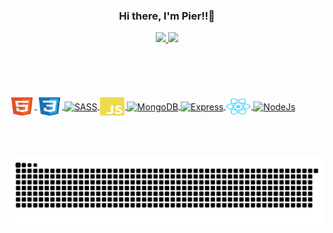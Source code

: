 <div align="center">
  <h3>Hi there, I'm Pier!!👋 </h3>
</div>

<!--
**Pierluigi10/Pierluigi10** is a ✨ _special_ ✨ repository because its `README.md` (this file) appears on your GitHub profile.

Here are some ideas to get you started:
- 🔭 I’m currently working on learning how to code. I want be a great web developer!
- 🌱 I’m currently learning MongoDB
- 👯 I’m looking to collaborate on 
- 💬 Ask me about ...
  - 📫 How to reach me: 
- ⚡ Fun fact:
 -->
 
 <div align="center">
  <a href="https://github.com/Pierluigi10">
  <img height="180em" src="https://github-readme-stats.vercel.app/api?username=Pierluigi10&show_icons=true&theme=cobalt&include_all_commits=true&count_private=true"/>
  <img height="180em" src="https://github-readme-stats.vercel.app/api/top-langs/?username=Pierluigi10&layout=compact&langs_count=7&theme=cobalt"/>
</div>
  
   <br>
    <br>
  
<div style="display: inline_block"><br>  
 <br><br> <img align="center" alt="HTML" height="30" width="40" src="https://raw.githubusercontent.com/devicons/devicon/master/icons/html5/html5-original.svg">
  <img align="center" alt="CSS" height="30" width="40" src="https://raw.githubusercontent.com/devicons/devicon/master/icons/css3/css3-original.svg">
  <img align="center" alt="SASS" height="30" width="40"  src="https://cdn.jsdelivr.net/gh/devicons/devicon/icons/sass/sass-original.svg" />
  <img align="center" alt="Js" height="30" width="40" src="https://raw.githubusercontent.com/devicons/devicon/master/icons/javascript/javascript-plain.svg">
  <img align="center" alt="MongoDB" height="30" width="40" src="https://cdn.jsdelivr.net/gh/devicons/devicon/icons/mongodb/mongodb-plain.svg" />
  <img align="center" alt="Express" height="30" width="40"  src="https://cdn.jsdelivr.net/gh/devicons/devicon/icons/express/express-original.svg" />
  <img align="center" alt="React" height="30" width="40" src="https://raw.githubusercontent.com/devicons/devicon/master/icons/react/react-original.svg">
  <img align="center" alt="NodeJs" height="30" width="40"  src="https://cdn.jsdelivr.net/gh/devicons/devicon/icons/nodejs/nodejs-original.svg" />
  </div>
    <br>
    <br>
    <br>
 
  <div> 

 
  ![Snake animation](https://github.com/Pierluigi10/Pierluigi10/blob/output/github-contribution-grid-snake.svg)
 
</div>




